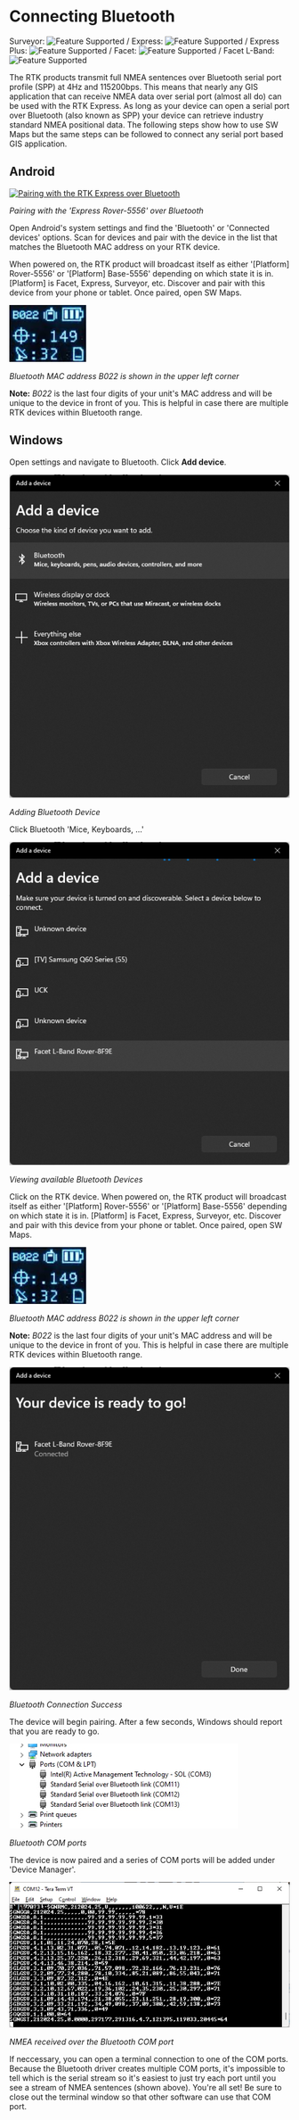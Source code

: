 # Connecting Bluetooth

Surveyor: ![Feature Supported](https://raw.githubusercontent.com/sparkfun/SparkFun_RTK_Firmware/main/docs/img/GreenDot.png) / Express: ![Feature Supported](https://raw.githubusercontent.com/sparkfun/SparkFun_RTK_Firmware/main/docs/img/GreenDot.png) / Express Plus: ![Feature Supported](https://raw.githubusercontent.com/sparkfun/SparkFun_RTK_Firmware/main/docs/img/GreenDot.png) / Facet: ![Feature Supported](https://raw.githubusercontent.com/sparkfun/SparkFun_RTK_Firmware/main/docs/img/GreenDot.png) / Facet L-Band: ![Feature Supported](https://raw.githubusercontent.com/sparkfun/SparkFun_RTK_Firmware/main/docs/img/GreenDot.png)

The RTK products transmit full NMEA sentences over Bluetooth serial port profile (SPP) at 4Hz and 115200bps. This means that nearly any GIS application that can receive NMEA data over serial port (almost all do) can be used with the RTK Express. As long as your device can open a serial port over Bluetooth (also known as SPP) your device can retrieve industry standard NMEA positional data. The following steps show how to use SW Maps but the same steps can be followed to connect any serial port based GIS application.

## Android

[![Pairing with the RTK Express over Bluetooth](https://cdn.sparkfun.com/r/600-600/assets/learn_tutorials/1/8/5/7/RTK_Express_-_Bluetooth_Connect.jpg)](https://cdn.sparkfun.com/assets/learn_tutorials/1/8/5/7/RTK_Express_-_Bluetooth_Connect.jpg)

*Pairing with the 'Express Rover-5556' over Bluetooth*

Open Android's system settings and find the 'Bluetooth' or 'Connected devices' options. Scan for devices and pair with the device in the list that matches the Bluetooth MAC address on your RTK device.

When powered on, the RTK product will broadcast itself as either '[Platform] Rover-5556' or '[Platform] Base-5556' depending on which state it is in. [Platform] is Facet, Express, Surveyor, etc. Discover and pair with this device from your phone or tablet. Once paired, open SW Maps. 

![Bluetooth MAC address B022 is shown in the upper left corner](/docs/img/SparkFun%20RTK%20Rover%20Display.png)

*Bluetooth MAC address B022 is shown in the upper left corner*

**Note:** *B022* is the last four digits of your unit's MAC address and will be unique to the device in front of you. This is helpful in case there are multiple RTK devices within Bluetooth range.

## Windows

Open settings and navigate to Bluetooth. Click **Add device**.

![Adding Bluetooth Device](img/Bluetooth/SparkFun%20RTK%20Software%20-%20Add%20Bluetooth%20Device.jpg)

*Adding Bluetooth Device*

Click Bluetooth 'Mice, Keyboards, ...'

![Viewing available Bluetooth Devices](img/Bluetooth/SparkFun%20RTK%20Software%20-%20Add%20Bluetooth%20Device%202.jpg)

*Viewing available Bluetooth Devices*

Click on the RTK device. When powered on, the RTK product will broadcast itself as either '[Platform] Rover-5556' or '[Platform] Base-5556' depending on which state it is in. [Platform] is Facet, Express, Surveyor, etc. Discover and pair with this device from your phone or tablet. Once paired, open SW Maps. 

![Bluetooth MAC address B022 is shown in the upper left corner](img/SparkFun%20RTK%20Rover%20Display.png)

*Bluetooth MAC address B022 is shown in the upper left corner*

**Note:** *B022* is the last four digits of your unit's MAC address and will be unique to the device in front of you. This is helpful in case there are multiple RTK devices within Bluetooth range.

![Bluetooth Connection Success](img/Bluetooth/SparkFun%20RTK%20Software%20-%20Add%20Bluetooth%20Device%203.jpg)

*Bluetooth Connection Success*

The device will begin pairing. After a few seconds, Windows should report that you are ready to go. 

![Bluetooth COM ports](img/Bluetooth/SparkFun%20RTK%20Software%20-%20Add%20Bluetooth%20Device%204.jpg)

*Bluetooth COM ports*

The device is now paired and a series of COM ports will be added under 'Device Manager'. 

![NMEA received over the Bluetooth COM port](img/Bluetooth/SparkFun%20RTK%20Software%20-%20Add%20Bluetooth%20Device%205.jpg)

*NMEA received over the Bluetooth COM port*

If neccessary, you can open a terminal connection to one of the COM ports. Because the Bluetooth driver creates multiple COM ports, it's impossible to tell which is the serial stream so it's easiest to just try each port until you see a stream of NMEA sentences (shown above). You're all set! Be sure to close out the terminal window so that other software can use that COM port.
